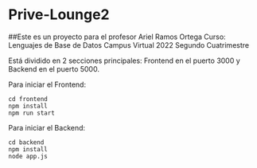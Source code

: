 # Prive-Lounge2

##Este es un proyecto para el profesor Ariel Ramos Ortega
Curso: Lenguajes de Base de Datos Campus Virtual
2022 Segundo Cuatrimestre

Está dividido en 2 secciones principales: Frontend en el puerto 3000 y Backend en el puerto 5000.

Para iniciar el Frontend:

```
cd frontend
npm install
npm run start
```

Para iniciar el Backend:

```
cd backend
npm install
node app.js
```
